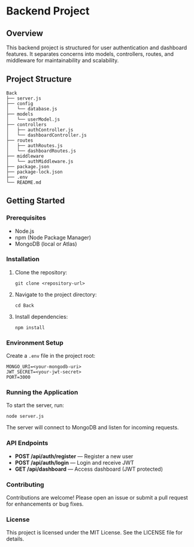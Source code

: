 # Backend Project

## Overview
This backend project is structured for user authentication and dashboard features. It separates concerns into models, controllers, routes, and middleware for maintainability and scalability.

## Project Structure
```
Back
├── server.js
├── config
│   └── database.js
├── models
│   └── userModel.js
├── controllers
│   ├── authController.js
│   └── dashboardController.js
├── routes
│   ├── authRoutes.js
│   └── dashboardRoutes.js
├── middleware
│   └── authMiddleware.js
├── package.json
├── package-lock.json
├── .env
└── README.md
```

## Getting Started

### Prerequisites
- Node.js
- npm (Node Package Manager)
- MongoDB (local or Atlas)

### Installation
1. Clone the repository:
   ```
   git clone <repository-url>
   ```
2. Navigate to the project directory:
   ```
   cd Back
   ```
3. Install dependencies:
   ```
   npm install
   ```

### Environment Setup
Create a `.env` file in the project root:
```
MONGO_URI=<your-mongodb-uri>
JWT_SECRET=<your-jwt-secret>
PORT=3000
```

### Running the Application
To start the server, run:
```
node server.js
```
The server will connect to MongoDB and listen for incoming requests.

### API Endpoints
- **POST /api/auth/register** — Register a new user
- **POST /api/auth/login** — Login and receive JWT
- **GET /api/dashboard** — Access dashboard (JWT protected)

### Contributing
Contributions are welcome! Please open an issue or submit a pull request for enhancements or bug fixes.

### License
This project is licensed under the MIT License. See the LICENSE file for details.